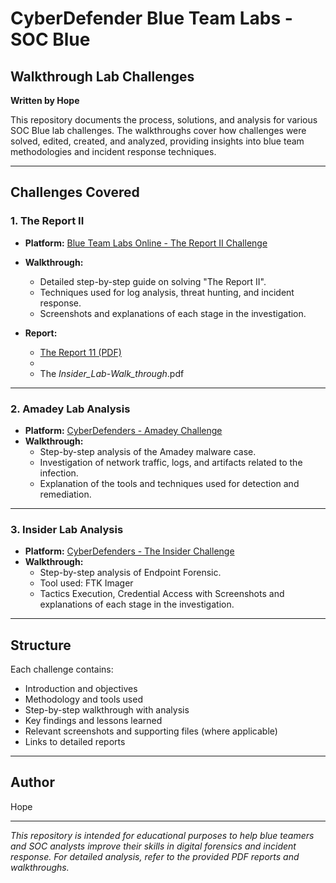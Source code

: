 # CyberDefender Blue Team Labs - SOC Blue  
## Walkthrough Lab Challenges

**Written by Hope**

This repository documents the process, solutions, and analysis for various SOC Blue lab challenges. The walkthroughs cover how challenges were solved, edited, created, and analyzed, providing insights into blue team methodologies and incident response techniques.

---

## Challenges Covered

### 1. The Report II  
- **Platform:** [Blue Team Labs Online - The Report II Challenge](https://blueteamlabs.online/home/challenge/the-report-ii-82ea7781c5)  
- **Walkthrough:**  
  - Detailed step-by-step guide on solving "The Report II".
  - Techniques used for log analysis, threat hunting, and incident response.
  - Screenshots and explanations of each stage in the investigation.

- **Report:**  
  - [The Report 11 (PDF)](https://github.com/Samoateine1/Pwned-Labs-Simply-Cyber-Academy/blob/main/The_Report_11.pdf)
  - 
  - The _Insider_Lab_-_Walk_through_.pdf

---

### 2. Amadey Lab Analysis  
- **Platform:** [CyberDefenders - Amadey Challenge](https://cyberdefenders.org/blueteam-ctf-challenges/amadey/)  
- **Walkthrough:**  
  - Step-by-step analysis of the Amadey malware case.
  - Investigation of network traffic, logs, and artifacts related to the infection.
  - Explanation of the tools and techniques used for detection and remediation.

---

### 3. Insider Lab Analysis  
- **Platform:** [CyberDefenders - The Insider Challenge](https://cyberdefenders.org/blueteam-ctf-challenges/insider/)  
- **Walkthrough:**  
  - Step-by-step analysis of Endpoint Forensic.
  - Tool used: FTK Imager
  - Tactics Execution, Credential Access with Screenshots and explanations of each stage in the investigation.

---


## Structure

Each challenge contains:
- Introduction and objectives
- Methodology and tools used
- Step-by-step walkthrough with analysis
- Key findings and lessons learned
- Relevant screenshots and supporting files (where applicable)
- Links to detailed reports

---

## Author

Hope

---

*This repository is intended for educational purposes to help blue teamers and SOC analysts improve their skills in digital forensics and incident response. For detailed analysis, refer to the provided PDF reports and walkthroughs.*
